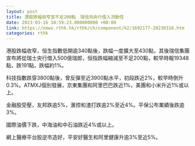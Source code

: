 ```yaml
---
layout: post
title: 港股跌幅收窄至不足200點　瑞信向央行借入流動性
date: 2023-03-16 10:59:23.000000000 +08:00
link: https://news.rthk.hk/rthk/ch/component/k2/1692177-20230316.htm
categories: rthk
---
```


港股跌幅收窄，恒生指數低開逾340點後，跌幅一度擴大至430點，其後瑞信集團宣布將從瑞士央行借入500億瑞郎，恒指跌幅縮減至不足200點，較早時報19348點，跌191點，跌幅約1%。

科技指數跌穿3800點後，曾反彈至近3900點水平，初段跌近2%，較早時倒升0.3%。ATMXJ個別發展，京東集團和阿里巴巴跌近1%，美團和小米升近1%或以上。

金融股受壓，友邦跌逾5%，滙控和渣打跌逾2%至近4%。平保公布業績後跌逾3%。

國際油價下跌，中海油和中石油跌近4%或以上。

網上醫療平台股逆市造好，平安好醫生和阿里健康升逾3%至近5%。
